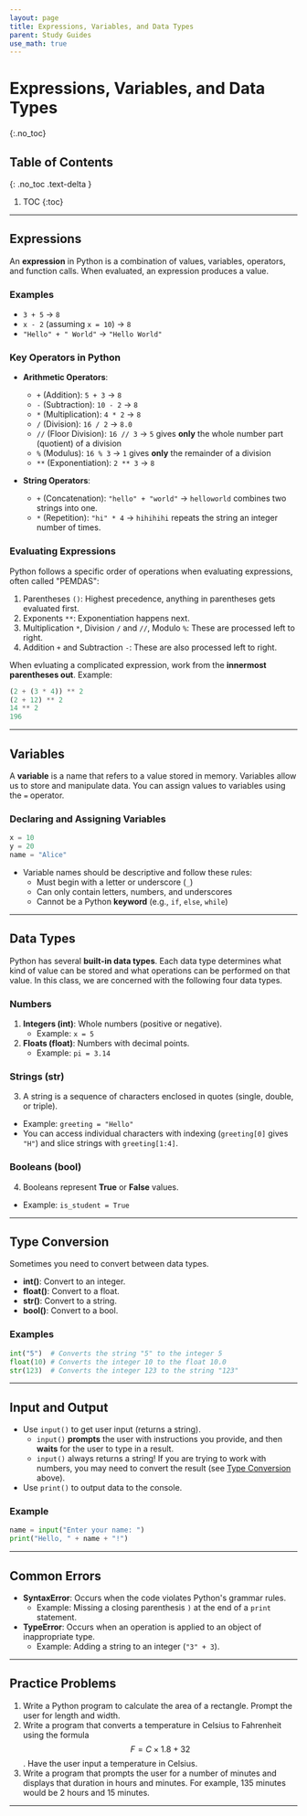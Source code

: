 ```yaml
---
layout: page
title: Expressions, Variables, and Data Types
parent: Study Guides
use_math: true
---
```

<script type="text/javascript" id="MathJax-script" async
  src="https://cdn.jsdelivr.net/npm/mathjax@3/es5/tex-mml-chtml.js">
</script>

# Expressions, Variables, and Data Types
{:.no_toc}

## Table of Contents
{: .no_toc .text-delta }

1. TOC
{:toc}
---

## **Expressions**
An **expression** in Python is a combination of values, variables, operators, and function calls. When evaluated, an expression produces a value. 

### **Examples**
- `3 + 5` → `8`
- `x - 2` (assuming `x = 10`) → `8`
- `"Hello" + " World"` → `"Hello World"`

### **Key Operators in Python**
- **Arithmetic Operators**:
  - `+` (Addition): `5 + 3` → `8`
  - `-` (Subtraction): `10 - 2` → `8`
  - `*` (Multiplication): `4 * 2` → `8`
  - `/` (Division): `16 / 2` → `8.0`
  - `//` (Floor Division): `16 // 3` → `5` gives **only** the whole number part (quotient) of a division
  - `%` (Modulus): `16 % 3` → `1` gives **only** the remainder of a division
  - `**` (Exponentiation): `2 ** 3` → `8`

- **String Operators**:
  - `+` (Concatenation): `"hello" + "world"` → `helloworld` combines two strings into one.
  - `*` (Repetition): `"hi" * 4` → `hihihihi` repeats the string an integer number of times.

### **Evaluating Expressions**
Python follows a specific order of operations when evaluating expressions, often called "PEMDAS":

1. Parentheses `()`: Highest precedence, anything in parentheses gets evaluated first.
1. Exponents `**`: Exponentiation happens next.
1. Multiplication `*`, Division `/` and `//`, Modulo `%`: These are processed left to right.
1. Addition `+` and Subtraction `-`: These are also processed left to right.

When evluating a complicated expression, work from the **innermost parentheses out**. Example:
```python
(2 + (3 * 4)) ** 2
(2 + 12) ** 2
14 ** 2
196
```
---

## **Variables**
A **variable** is a name that refers to a value stored in memory. Variables allow us to store and manipulate data. You can assign values to variables using the `=` operator.

### **Declaring and Assigning Variables**
```python
x = 10
y = 20
name = "Alice"
```

- Variable names should be descriptive and follow these rules:
  - Must begin with a letter or underscore (`_`)
  - Can only contain letters, numbers, and underscores
  - Cannot be a Python **keyword** (e.g., `if`, `else`, `while`)

---

## **Data Types**
Python has several **built-in data types**. Each data type determines what kind of value can be stored and what operations can be performed on that value. In this class, we are concerned with the following four data types.

### **Numbers**
1. **Integers (int)**: Whole numbers (positive or negative).
   - Example: `x = 5`
2. **Floats (float)**: Numbers with decimal points.
   - Example: `pi = 3.14`

### **Strings (str)**
3. A string is a sequence of characters enclosed in quotes (single, double, or triple).
- Example: `greeting = "Hello"`
- You can access individual characters with indexing (`greeting[0]` gives `"H"`) and slice strings with `greeting[1:4]`.

### **Booleans (bool)**
4. Booleans represent **True** or **False** values.
- Example: `is_student = True`

---

## **Type Conversion**
Sometimes you need to convert between data types.
- **int()**: Convert to an integer.
- **float()**: Convert to a float.
- **str()**: Convert to a string.
- **bool()**: Convert to a bool.

### **Examples**
```python
int("5")  # Converts the string "5" to the integer 5
float(10) # Converts the integer 10 to the float 10.0
str(123)  # Converts the integer 123 to the string "123"
```

---

## **Input and Output**
- Use `input()` to get user input (returns a string).
  - `input()` **prompts** the user with instructions you provide, and then **waits** for the user to type in a result.
  - `input()` always returns a string! If you are trying to work with numbers, you may need to convert the result (see [Type Conversion](#type-conversion) above).
- Use `print()` to output data to the console.

### **Example**
```python
name = input("Enter your name: ")
print("Hello, " + name + "!")
```

---

## **Common Errors**
- **SyntaxError**: Occurs when the code violates Python's grammar rules.
  - Example: Missing a closing parenthesis `)` at the end of a `print` statement.
- **TypeError**: Occurs when an operation is applied to an object of inappropriate type.
  - Example: Adding a string to an integer (`"3" + 3`).

---

## **Practice Problems**
1. Write a Python program to calculate the area of a rectangle. Prompt the user for length and width.
2. Write a program that converts a temperature in Celsius to Fahrenheit using the formula $$F = C  \times 1.8 + 32$$. Have the user input a temperature in Celsius.
3. Write a program that prompts the user for a number of minutes and displays that duration in hours and minutes. For example, 135 minutes would be 2 hours and 15 minutes.

---
